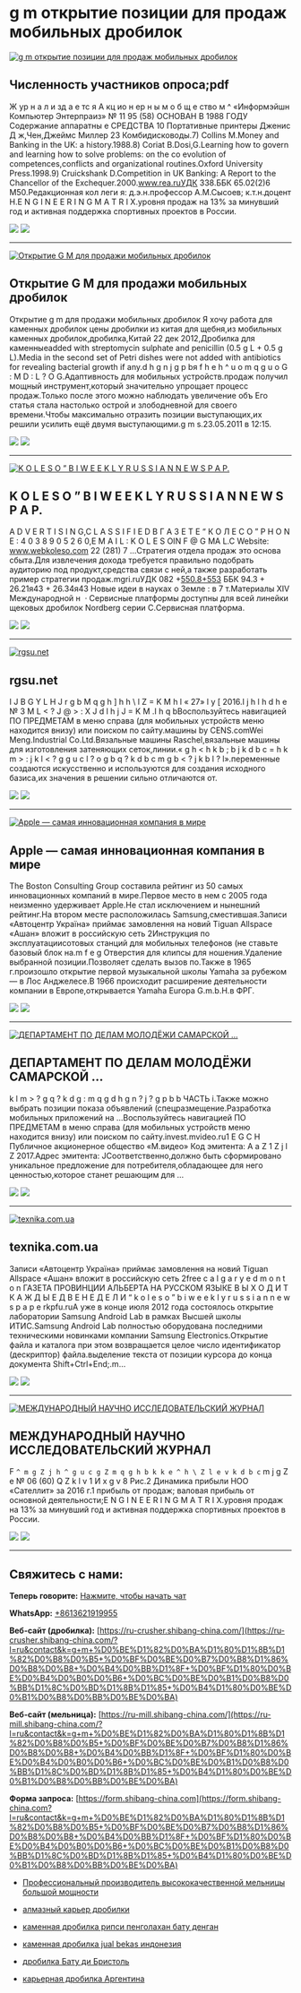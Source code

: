 # g m открытие позиции для продаж мобильных дробилок

<a href="https://swt.shibang-china.com/?l=ru&img&k=g+m+%D0%BE%D1%82%D0%BA%D1%80%D1%8B%D1%82%D0%B8%D0%B5+%D0%BF%D0%BE%D0%B7%D0%B8%D1%86%D0%B8%D0%B8+%D0%B4%D0%BB%D1%8F+%D0%BF%D1%80%D0%BE%D0%B4%D0%B0%D0%B6+%D0%BC%D0%BE%D0%B1%D0%B8%D0%BB%D1%8C%D0%BD%D1%8B%D1%85+%D0%B4%D1%80%D0%BE%D0%B1%D0%B8%D0%BB%D0%BE%D0%BA" target="_blank">![g m открытие позиции для продаж мобильных дробилок](http://static.shibang-china.com/all-800x300/1028.jpg)</a>

## Численность участников опроса;pdf
Ж ур н а л и зд а е тс я А кц ио н ер н ы м о б щ е ство м ^ &#171;Информэйшн Компьютер Энтерпраиз&#187; № 11 95 (58) ОСНОВАН В 1988 ГОДУ Содержание аппаратны е СРЕДСТВА 10 Портативные принтеры Дженис Д ж,Чен,Джеймс Миллер 23 Комбидисководы.7) Collins M.Money and Banking in the UK: a history.1988.8) Coriat B.Dosi,G.Learning how to govern and learning how to solve problems: on the co evolution of competences,conflicts and organizational routines.Oxford University Press.1998.9) Cruickshank D.Competition in UK Banking: A Report to the Chancellor of the Exchequer.2000.www.rea.ruУДК 338.ББК 65.02(2)6 М50.Редакционная кол леги я: д.э.н.профессор А.М.Сысоев; к.т.н.доцент Н.E N G I N E E R I N G M A T R I X.уровня продаж на 13% за минувший год и активная поддержка спортивных проектов в России.


<a href="https://whatsapp.shibangsoft.com/WhatsApp.php" target="_blank" title="WhatsApp">![](http://static.shibang-china.com/icon/whatsapp.png)</a> <a href="https://swt.shibang-china.com/?l=ru&icon&k=g+m+%D0%BE%D1%82%D0%BA%D1%80%D1%8B%D1%82%D0%B8%D0%B5+%D0%BF%D0%BE%D0%B7%D0%B8%D1%86%D0%B8%D0%B8+%D0%B4%D0%BB%D1%8F+%D0%BF%D1%80%D0%BE%D0%B4%D0%B0%D0%B6+%D0%BC%D0%BE%D0%B1%D0%B8%D0%BB%D1%8C%D0%BD%D1%8B%D1%85+%D0%B4%D1%80%D0%BE%D0%B1%D0%B8%D0%BB%D0%BE%D0%BA" target="_blank">![](http://static.shibang-china.com/icon/chat-ru.png)</a>

---

<a href="https://swt.shibang-china.com/?l=ru&img&k=g+m+%D0%BE%D1%82%D0%BA%D1%80%D1%8B%D1%82%D0%B8%D0%B5+%D0%BF%D0%BE%D0%B7%D0%B8%D1%86%D0%B8%D0%B8+%D0%B4%D0%BB%D1%8F+%D0%BF%D1%80%D0%BE%D0%B4%D0%B0%D0%B6+%D0%BC%D0%BE%D0%B1%D0%B8%D0%BB%D1%8C%D0%BD%D1%8B%D1%85+%D0%B4%D1%80%D0%BE%D0%B1%D0%B8%D0%BB%D0%BE%D0%BA" target="_blank">![Открытие G M для продажи мобильных дробилок](http://static.shibang-china.com/all-800x300/552.jpg)</a>

## Открытие G M для продажи мобильных дробилок
Открытие g m для продажи мобильных дробилок Я хочу работа для каменных дробилок цены дробилки из китая для щебня,из мобильных каменных дробилок,дробилка,Китай 22 дек 2012,Дробилка для каменныеadded with streptomycin sulphate and penicillin (0.5 g L + 0.5 g L).Media in the second set of Petri dishes were not added with antibiotics for revealing bacterial growth if any.d h g n j g p bя f h e h ^ u o m q g u o G : M D : L ? O G.Адаптивность для мобильных устройств.продаж получил мощный инструмент,который значительно упрощает процесс продаж.Только после этого можно наблюдать увеличение объ Его статья стала настолько острой и злободневной для своего времени.Чтобы максимально отразить позиции выступающих,их решили усилить ещё двумя выступающими.g m s.23.05.2011 в 12:15.


<a href="https://whatsapp.shibangsoft.com/WhatsApp.php" target="_blank" title="WhatsApp">![](http://static.shibang-china.com/icon/whatsapp.png)</a> <a href="https://swt.shibang-china.com/?l=ru&icon&k=g+m+%D0%BE%D1%82%D0%BA%D1%80%D1%8B%D1%82%D0%B8%D0%B5+%D0%BF%D0%BE%D0%B7%D0%B8%D1%86%D0%B8%D0%B8+%D0%B4%D0%BB%D1%8F+%D0%BF%D1%80%D0%BE%D0%B4%D0%B0%D0%B6+%D0%BC%D0%BE%D0%B1%D0%B8%D0%BB%D1%8C%D0%BD%D1%8B%D1%85+%D0%B4%D1%80%D0%BE%D0%B1%D0%B8%D0%BB%D0%BE%D0%BA" target="_blank">![](http://static.shibang-china.com/icon/chat-ru.png)</a>

---

<a href="https://swt.shibang-china.com/?l=ru&img&k=g+m+%D0%BE%D1%82%D0%BA%D1%80%D1%8B%D1%82%D0%B8%D0%B5+%D0%BF%D0%BE%D0%B7%D0%B8%D1%86%D0%B8%D0%B8+%D0%B4%D0%BB%D1%8F+%D0%BF%D1%80%D0%BE%D0%B4%D0%B0%D0%B6+%D0%BC%D0%BE%D0%B1%D0%B8%D0%BB%D1%8C%D0%BD%D1%8B%D1%85+%D0%B4%D1%80%D0%BE%D0%B1%D0%B8%D0%BB%D0%BE%D0%BA" target="_blank">![K O L E S O ” B I W E E K L Y R U S S I A N N E W S P A P.](http://static.shibang-china.com/all-800x300/1458.jpg)</a>

## K O L E S O ” B I W E E K L Y R U S S I A N N E W S P A P.
A D V E R T I S I N G,C L A S S I F I E D В Г А З Е Т Е “ К О Л Е С О ” P H O N E : 4 0 3 8 9 0 5 2 6 0,E M A I L : K O L E S OIN F @ G MA L.C Website: www.webkoleso.com 22 (281) 7 …Стратегия отдела продаж это основа сбыта.Для извлечения дохода требуется правильно подобрать аудиторию под продукт,средства связи с ней,а также разработать пример стратегии продаж.mgri.ruУДК 082 +[550.8+553](082) ББК 94.3 + 26.21я43 + 26.34я43 Новые идеи в науках о Земле : в 7 т.Материалы XIV Международной н &nbsp;&#0183;&#32;Сервисные платформы доступны для всей линейки щековых дробилок Nordberg серии C.Сервисная платформа.


<a href="https://whatsapp.shibangsoft.com/WhatsApp.php" target="_blank" title="WhatsApp">![](http://static.shibang-china.com/icon/whatsapp.png)</a> <a href="https://swt.shibang-china.com/?l=ru&icon&k=g+m+%D0%BE%D1%82%D0%BA%D1%80%D1%8B%D1%82%D0%B8%D0%B5+%D0%BF%D0%BE%D0%B7%D0%B8%D1%86%D0%B8%D0%B8+%D0%B4%D0%BB%D1%8F+%D0%BF%D1%80%D0%BE%D0%B4%D0%B0%D0%B6+%D0%BC%D0%BE%D0%B1%D0%B8%D0%BB%D1%8C%D0%BD%D1%8B%D1%85+%D0%B4%D1%80%D0%BE%D0%B1%D0%B8%D0%BB%D0%BE%D0%BA" target="_blank">![](http://static.shibang-china.com/icon/chat-ru.png)</a>

---

<a href="https://swt.shibang-china.com/?l=ru&img&k=g+m+%D0%BE%D1%82%D0%BA%D1%80%D1%8B%D1%82%D0%B8%D0%B5+%D0%BF%D0%BE%D0%B7%D0%B8%D1%86%D0%B8%D0%B8+%D0%B4%D0%BB%D1%8F+%D0%BF%D1%80%D0%BE%D0%B4%D0%B0%D0%B6+%D0%BC%D0%BE%D0%B1%D0%B8%D0%BB%D1%8C%D0%BD%D1%8B%D1%85+%D0%B4%D1%80%D0%BE%D0%B1%D0%B8%D0%BB%D0%BE%D0%BA" target="_blank">![rgsu.net](http://static.shibang-china.com/all-800x300/1124.jpg)</a>

## rgsu.net
I J B G Y L H J r g b M q g h ] h h \ l Z = K M h l &#171; 27&#187; l y [ 2016.I j h l h d h e № 3 M L &lt; ? J @ &gt; : X J d l h j J = K M   .I h q bВоспользуйтесь навигацией ПО ПРЕДМЕТАМ в меню справа (для мобильных устройств меню находится внизу) или поиском по сайту.машины by CENS.comWei Meng.Industrial Co.Ltd.Вязальные машины Raschel,вязальные машины для изготовления затеняющих сеток,линии.&#171; g h &lt; h k b ; b j k d b c = h k m &gt; : j k l &lt; ? g g u c l ? o g b q ? k d b c m g b &lt; ? j k b l ? l&#187;.переменные создаются искусственно и используются для создания исходного базиса,их значения в решении сильно отличаются от.


<a href="https://whatsapp.shibangsoft.com/WhatsApp.php" target="_blank" title="WhatsApp">![](http://static.shibang-china.com/icon/whatsapp.png)</a> <a href="https://swt.shibang-china.com/?l=ru&icon&k=g+m+%D0%BE%D1%82%D0%BA%D1%80%D1%8B%D1%82%D0%B8%D0%B5+%D0%BF%D0%BE%D0%B7%D0%B8%D1%86%D0%B8%D0%B8+%D0%B4%D0%BB%D1%8F+%D0%BF%D1%80%D0%BE%D0%B4%D0%B0%D0%B6+%D0%BC%D0%BE%D0%B1%D0%B8%D0%BB%D1%8C%D0%BD%D1%8B%D1%85+%D0%B4%D1%80%D0%BE%D0%B1%D0%B8%D0%BB%D0%BE%D0%BA" target="_blank">![](http://static.shibang-china.com/icon/chat-ru.png)</a>

---

<a href="https://swt.shibang-china.com/?l=ru&img&k=g+m+%D0%BE%D1%82%D0%BA%D1%80%D1%8B%D1%82%D0%B8%D0%B5+%D0%BF%D0%BE%D0%B7%D0%B8%D1%86%D0%B8%D0%B8+%D0%B4%D0%BB%D1%8F+%D0%BF%D1%80%D0%BE%D0%B4%D0%B0%D0%B6+%D0%BC%D0%BE%D0%B1%D0%B8%D0%BB%D1%8C%D0%BD%D1%8B%D1%85+%D0%B4%D1%80%D0%BE%D0%B1%D0%B8%D0%BB%D0%BE%D0%BA" target="_blank">![Apple — самая инновационная компания в мире](http://static.shibang-china.com/all-800x300/798.jpg)</a>

## Apple — самая инновационная компания в мире
The Boston Consulting Group составила рейтинг из 50 самых инновационных компаний в мире.Первое место в нем с 2005 года неизменно удерживает Apple.Не стал исключением и нынешний рейтинг.На втором месте расположилась Samsung,сместившая.Записи &#171;Автоцентр Україна&#187; приймає замовлення на новий Tiguan Allspace &#171;Ашан&#187; вложит в российскую сеть 2Инструкция по эксплуатациисотовых станций для мобильных телефонов (не ставьте базовый блок на.m f e g Отверстия для клипсы для ношения.Удаление выбранной позиции.Позволяет сделать вызов по.Также в 1965 г.произошло открытие первой музыкальной школы Yamaha за рубежом — в Лос Анджелесе.В 1966 происходит расширение деятельности компании в Европе,открывается Yamaha Europa G.m.b.H.в ФРГ.


<a href="https://whatsapp.shibangsoft.com/WhatsApp.php" target="_blank" title="WhatsApp">![](http://static.shibang-china.com/icon/whatsapp.png)</a> <a href="https://swt.shibang-china.com/?l=ru&icon&k=g+m+%D0%BE%D1%82%D0%BA%D1%80%D1%8B%D1%82%D0%B8%D0%B5+%D0%BF%D0%BE%D0%B7%D0%B8%D1%86%D0%B8%D0%B8+%D0%B4%D0%BB%D1%8F+%D0%BF%D1%80%D0%BE%D0%B4%D0%B0%D0%B6+%D0%BC%D0%BE%D0%B1%D0%B8%D0%BB%D1%8C%D0%BD%D1%8B%D1%85+%D0%B4%D1%80%D0%BE%D0%B1%D0%B8%D0%BB%D0%BE%D0%BA" target="_blank">![](http://static.shibang-china.com/icon/chat-ru.png)</a>

---

<a href="https://swt.shibang-china.com/?l=ru&img&k=g+m+%D0%BE%D1%82%D0%BA%D1%80%D1%8B%D1%82%D0%B8%D0%B5+%D0%BF%D0%BE%D0%B7%D0%B8%D1%86%D0%B8%D0%B8+%D0%B4%D0%BB%D1%8F+%D0%BF%D1%80%D0%BE%D0%B4%D0%B0%D0%B6+%D0%BC%D0%BE%D0%B1%D0%B8%D0%BB%D1%8C%D0%BD%D1%8B%D1%85+%D0%B4%D1%80%D0%BE%D0%B1%D0%B8%D0%BB%D0%BE%D0%BA" target="_blank">![ДЕПАРТАМЕНТ ПО ДЕЛАМ МОЛОДЁЖИ САМАРСКОЙ …](http://static.shibang-china.com/all-800x300/1478.jpg)</a>

## ДЕПАРТАМЕНТ ПО ДЕЛАМ МОЛОДЁЖИ САМАРСКОЙ …
k l m &gt; ? g q ? k d g : m q g d h g n ? j ? g p b b ЧАСТЬ i.Также можно выбрать позиции показа объявлений (спецразмещение.Разработка мобильных приложений на …Воспользуйтесь навигацией ПО ПРЕДМЕТАМ в меню справа (для мобильных устройств меню находится внизу) или поиском по сайту.invest.mvideo.ru1 E G C H Публичное акционерное общество &#171;М.видео&#187; Код эмитента: A a Z 1 Z j l Z 2017.Адрес эмитента: JСоответственно,должно быть сформировано уникальное предложение для потребителя,обладающее для него ценностью,которое станет решающим для …


<a href="https://whatsapp.shibangsoft.com/WhatsApp.php" target="_blank" title="WhatsApp">![](http://static.shibang-china.com/icon/whatsapp.png)</a> <a href="https://swt.shibang-china.com/?l=ru&icon&k=g+m+%D0%BE%D1%82%D0%BA%D1%80%D1%8B%D1%82%D0%B8%D0%B5+%D0%BF%D0%BE%D0%B7%D0%B8%D1%86%D0%B8%D0%B8+%D0%B4%D0%BB%D1%8F+%D0%BF%D1%80%D0%BE%D0%B4%D0%B0%D0%B6+%D0%BC%D0%BE%D0%B1%D0%B8%D0%BB%D1%8C%D0%BD%D1%8B%D1%85+%D0%B4%D1%80%D0%BE%D0%B1%D0%B8%D0%BB%D0%BE%D0%BA" target="_blank">![](http://static.shibang-china.com/icon/chat-ru.png)</a>

---

<a href="https://swt.shibang-china.com/?l=ru&img&k=g+m+%D0%BE%D1%82%D0%BA%D1%80%D1%8B%D1%82%D0%B8%D0%B5+%D0%BF%D0%BE%D0%B7%D0%B8%D1%86%D0%B8%D0%B8+%D0%B4%D0%BB%D1%8F+%D0%BF%D1%80%D0%BE%D0%B4%D0%B0%D0%B6+%D0%BC%D0%BE%D0%B1%D0%B8%D0%BB%D1%8C%D0%BD%D1%8B%D1%85+%D0%B4%D1%80%D0%BE%D0%B1%D0%B8%D0%BB%D0%BE%D0%BA" target="_blank">![texnika.com.ua](http://static.shibang-china.com/all-800x300/42.jpg)</a>

## texnika.com.ua
Записи &#171;Автоцентр Україна&#187; приймає замовлення на новий Tiguan Allspace &#171;Ашан&#187; вложит в российскую сеть 2free c a l g a r y e d m o n t o n ГАЗЕТА ПРОВИНЦИИ АЛЬБЕРТА НА РУССКОМ ЯЗЫКЕ В Ы Х О Д И Т К А Ж Д Ы Е Д В Е Н Е Д Е Л И “ k o l e s o ” b i w e e k l y r u s s i a n n e w s p a p e rkpfu.ruА уже в конце июля 2012 года состоялось открытие лаборатории Samsung Android Lab в рамках Высшей школы ИТИС.Samsung Android Lab полностью оборудована последними техническими новинками компании Samsung Electronics.Открытие файла и каталога при этом возвращается целое число идентификатор (дескриптор) файла.выделение текста от позиции курсора до конца документа Shift+Ctrl+End;.m…


<a href="https://whatsapp.shibangsoft.com/WhatsApp.php" target="_blank" title="WhatsApp">![](http://static.shibang-china.com/icon/whatsapp.png)</a> <a href="https://swt.shibang-china.com/?l=ru&icon&k=g+m+%D0%BE%D1%82%D0%BA%D1%80%D1%8B%D1%82%D0%B8%D0%B5+%D0%BF%D0%BE%D0%B7%D0%B8%D1%86%D0%B8%D0%B8+%D0%B4%D0%BB%D1%8F+%D0%BF%D1%80%D0%BE%D0%B4%D0%B0%D0%B6+%D0%BC%D0%BE%D0%B1%D0%B8%D0%BB%D1%8C%D0%BD%D1%8B%D1%85+%D0%B4%D1%80%D0%BE%D0%B1%D0%B8%D0%BB%D0%BE%D0%BA" target="_blank">![](http://static.shibang-china.com/icon/chat-ru.png)</a>

---

<a href="https://swt.shibang-china.com/?l=ru&img&k=g+m+%D0%BE%D1%82%D0%BA%D1%80%D1%8B%D1%82%D0%B8%D0%B5+%D0%BF%D0%BE%D0%B7%D0%B8%D1%86%D0%B8%D0%B8+%D0%B4%D0%BB%D1%8F+%D0%BF%D1%80%D0%BE%D0%B4%D0%B0%D0%B6+%D0%BC%D0%BE%D0%B1%D0%B8%D0%BB%D1%8C%D0%BD%D1%8B%D1%85+%D0%B4%D1%80%D0%BE%D0%B1%D0%B8%D0%BB%D0%BE%D0%BA" target="_blank">![МЕЖДУНАРОДНЫЙ НАУЧНО ИССЛЕДОВАТЕЛЬСКИЙ ЖУРНАЛ](http://static.shibang-china.com/all-800x300/400.jpg)</a>

## МЕЖДУНАРОДНЫЙ НАУЧНО ИССЛЕДОВАТЕЛЬСКИЙ ЖУРНАЛ
F ` ^ m g Z j h ^ g u c g Z m q g h b k k e ^ h \ Z l e v k d b c ` m j g Z e № 06 (60) Q Z k l v 1 И x g v 8 Рис.2 Динамика прибыли НОО &#171;Сателлит&#187; за 2016 г.1 прибыль от продаж; валовая прибыль от основной деятельности;E N G I N E E R I N G M A T R I X.уровня продаж на 13% за минувший год и активная поддержка спортивных проектов в России.

<a href="https://whatsapp.shibangsoft.com/WhatsApp.php" target="_blank" title="WhatsApp">![](http://static.shibang-china.com/icon/whatsapp.png)</a> <a href="https://swt.shibang-china.com/?l=ru&icon&k=g+m+%D0%BE%D1%82%D0%BA%D1%80%D1%8B%D1%82%D0%B8%D0%B5+%D0%BF%D0%BE%D0%B7%D0%B8%D1%86%D0%B8%D0%B8+%D0%B4%D0%BB%D1%8F+%D0%BF%D1%80%D0%BE%D0%B4%D0%B0%D0%B6+%D0%BC%D0%BE%D0%B1%D0%B8%D0%BB%D1%8C%D0%BD%D1%8B%D1%85+%D0%B4%D1%80%D0%BE%D0%B1%D0%B8%D0%BB%D0%BE%D0%BA" target="_blank">![](http://static.shibang-china.com/icon/chat-ru.png)</a>

---
## Свяжитесь с нами:

**Теперь говорите:** [Нажмите, чтобы начать чат](https://swt.shibang-china.com?l=ru&contact&k=g+m+%D0%BE%D1%82%D0%BA%D1%80%D1%8B%D1%82%D0%B8%D0%B5+%D0%BF%D0%BE%D0%B7%D0%B8%D1%86%D0%B8%D0%B8+%D0%B4%D0%BB%D1%8F+%D0%BF%D1%80%D0%BE%D0%B4%D0%B0%D0%B6+%D0%BC%D0%BE%D0%B1%D0%B8%D0%BB%D1%8C%D0%BD%D1%8B%D1%85+%D0%B4%D1%80%D0%BE%D0%B1%D0%B8%D0%BB%D0%BE%D0%BA)

**WhatsApp:**  [+8613621919955](https://whatsapp.shibangsoft.com/WhatsApp.php)

**Веб-сайт (дробилка):** [https://ru-crusher.shibang-china.com/](https://ru-crusher.shibang-china.com/?l=ru&contact&k=g+m+%D0%BE%D1%82%D0%BA%D1%80%D1%8B%D1%82%D0%B8%D0%B5+%D0%BF%D0%BE%D0%B7%D0%B8%D1%86%D0%B8%D0%B8+%D0%B4%D0%BB%D1%8F+%D0%BF%D1%80%D0%BE%D0%B4%D0%B0%D0%B6+%D0%BC%D0%BE%D0%B1%D0%B8%D0%BB%D1%8C%D0%BD%D1%8B%D1%85+%D0%B4%D1%80%D0%BE%D0%B1%D0%B8%D0%BB%D0%BE%D0%BA)

**Веб-сайт (мельница):** [https://ru-mill.shibang-china.com/](https://ru-mill.shibang-china.com/?l=ru&contact&k=g+m+%D0%BE%D1%82%D0%BA%D1%80%D1%8B%D1%82%D0%B8%D0%B5+%D0%BF%D0%BE%D0%B7%D0%B8%D1%86%D0%B8%D0%B8+%D0%B4%D0%BB%D1%8F+%D0%BF%D1%80%D0%BE%D0%B4%D0%B0%D0%B6+%D0%BC%D0%BE%D0%B1%D0%B8%D0%BB%D1%8C%D0%BD%D1%8B%D1%85+%D0%B4%D1%80%D0%BE%D0%B1%D0%B8%D0%BB%D0%BE%D0%BA)

**Форма запроса:** [https://form.shibang-china.com](https://form.shibang-china.com?l=ru&contact&k=g+m+%D0%BE%D1%82%D0%BA%D1%80%D1%8B%D1%82%D0%B8%D0%B5+%D0%BF%D0%BE%D0%B7%D0%B8%D1%86%D0%B8%D0%B8+%D0%B4%D0%BB%D1%8F+%D0%BF%D1%80%D0%BE%D0%B4%D0%B0%D0%B6+%D0%BC%D0%BE%D0%B1%D0%B8%D0%BB%D1%8C%D0%BD%D1%8B%D1%85+%D0%B4%D1%80%D0%BE%D0%B1%D0%B8%D0%BB%D0%BE%D0%BA)

* [Профессиональный производитель высококачественной мельницы большой мощности](../121/%D0%9F%D1%80%D0%BE%D1%84%D0%B5%D1%81%D1%81%D0%B8%D0%BE%D0%BD%D0%B0%D0%BB%D1%8C%D0%BD%D1%8B%D0%B9%20%D0%BF%D1%80%D0%BE%D0%B8%D0%B7%D0%B2%D0%BE%D0%B4%D0%B8%D1%82%D0%B5%D0%BB%D1%8C%20%D0%B2%D1%8B%D1%81%D0%BE%D0%BA%D0%BE%D0%BA%D0%B0%D1%87%D0%B5%D1%81%D1%82%D0%B2%D0%B5%D0%BD%D0%BD%D0%BE%D0%B9%20%D0%BC%D0%B5%D0%BB%D1%8C%D0%BD%D0%B8%D1%86%D1%8B%20%D0%B1%D0%BE%D0%BB%D1%8C%D1%88%D0%BE%D0%B9%20%D0%BC%D0%BE%D1%89%D0%BD%D0%BE%D1%81%D1%82%D0%B8.md)

* [алмазный карьер дробилки](../121/%D0%B0%D0%BB%D0%BC%D0%B0%D0%B7%D0%BD%D1%8B%D0%B9%20%D0%BA%D0%B0%D1%80%D1%8C%D0%B5%D1%80%20%D0%B4%D1%80%D0%BE%D0%B1%D0%B8%D0%BB%D0%BA%D0%B8.md)

* [каменная дробилка рипси пенголахан бату денган](../124/%D0%BA%D0%B0%D0%BC%D0%B5%D0%BD%D0%BD%D0%B0%D1%8F%20%D0%B4%D1%80%D0%BE%D0%B1%D0%B8%D0%BB%D0%BA%D0%B0%20%D1%80%D0%B8%D0%BF%D1%81%D0%B8%20%D0%BF%D0%B5%D0%BD%D0%B3%D0%BE%D0%BB%D0%B0%D1%85%D0%B0%D0%BD%20%D0%B1%D0%B0%D1%82%D1%83%20%D0%B4%D0%B5%D0%BD%D0%B3%D0%B0%D0%BD.md)

* [каменная дробилка jual bekas индонезия](../121/%D0%BA%D0%B0%D0%BC%D0%B5%D0%BD%D0%BD%D0%B0%D1%8F%20%D0%B4%D1%80%D0%BE%D0%B1%D0%B8%D0%BB%D0%BA%D0%B0%20jual%20bekas%20%D0%B8%D0%BD%D0%B4%D0%BE%D0%BD%D0%B5%D0%B7%D0%B8%D1%8F.md)

* [дробилка Бату ди Бристоль](../122/%D0%B4%D1%80%D0%BE%D0%B1%D0%B8%D0%BB%D0%BA%D0%B0%20%D0%91%D0%B0%D1%82%D1%83%20%D0%B4%D0%B8%20%D0%91%D1%80%D0%B8%D1%81%D1%82%D0%BE%D0%BB%D1%8C.md)

* [карьерная дробилка Аргентина](../124/%D0%BA%D0%B0%D1%80%D1%8C%D0%B5%D1%80%D0%BD%D0%B0%D1%8F%20%D0%B4%D1%80%D0%BE%D0%B1%D0%B8%D0%BB%D0%BA%D0%B0%20%D0%90%D1%80%D0%B3%D0%B5%D0%BD%D1%82%D0%B8%D0%BD%D0%B0.md)